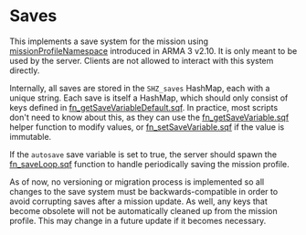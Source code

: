# Saves

This implements a save system for the mission using [missionProfileNamespace]
introduced in ARMA 3 v2.10. It is only meant to be used by the server.
Clients are not allowed to interact with this system directly.

Internally, all saves are stored in the `SHZ_saves` HashMap, each with a
unique string. Each save is itself a HashMap, which should only consist
of keys defined in [fn_getSaveVariableDefault.sqf]. In practice, most scripts
don't need to know about this, as they can use the [fn_getSaveVariable.sqf]
helper function to modify values, or [fn_setSaveVariable.sqf] if the value
is immutable.

If the `autosave` save variable is set to true, the server should spawn the
[fn_saveLoop.sqf] function to handle periodically saving the mission profile.

As of now, no versioning or migration process is implemented so all changes
to the save system must be backwards-compatible in order to avoid corrupting
saves after a mission update. As well, any keys that become obsolete will not
be automatically cleaned up from the mission profile.
This may change in a future update if it becomes necessary.

[missionProfileNamespace]: https://community.bistudio.com/wiki/saveMissionProfileNamespace
[fn_getSaveVariableDefault.sqf]: fn_getSaveVariableDefault.sqf
[fn_getSaveVariable.sqf]: fn_getSaveVariable.sqf
[fn_setSaveVariable.sqf]: fn_setSaveVariable.sqf
[fn_saveLoop.sqf]: fn_saveLoop.sqf
